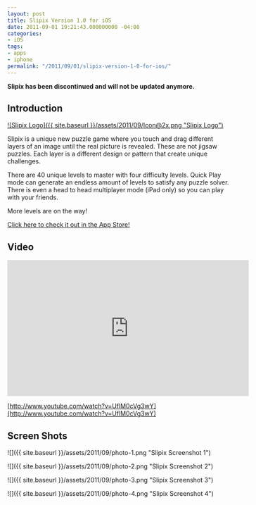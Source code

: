 ```yaml
---
layout: post
title: Slipix Version 1.0 for iOS
date: 2011-09-01 19:21:43.000000000 -04:00
categories:
- iOS
tags:
- apps
- iphone
permalink: "/2011/09/01/slipix-version-1-0-for-ios/"
---
```

**Slipix has been discontinued and will not be updated anymore.**

Introduction
------------

[![Slipix Logo]({{ site.baseurl }}/assets/2011/09/Icon@2x.png "Slipix Logo")](http://itunes.apple.com/us/app/when/id460793726?mt=8)

Slipix is a unique new puzzle game where you touch and drag different layers of an image until the real picture is revealed. These are not jigsaw puzzles. Each layer is a different design or pattern that create unique challenges.

There are 40 unique levels to master with four difficulty levels. Quick Play mode can generate an endless amount of levels to satisfy any puzzle solver. There is even a head to head multiplayer mode (iPad only) so you can play with your friends.

<!--more-->
<a name="more" />

More levels are on the way!

[Click here to check it out in the App Store!](http://itunes.apple.com/us/app/when/id460793726?mt=8)

Video
-----

<iframe width="549" height="309" src="https://www.youtube.com/embed/UflM0cVg3wY" frameborder="0" allow="accelerometer; autoplay; clipboard-write; encrypted-media; gyroscope; picture-in-picture" allowfullscreen></iframe>

[http://www.youtube.com/watch?v=UflM0cVg3wY](http://www.youtube.com/watch?v=UflM0cVg3wY)

Screen Shots
------------

![]({{ site.baseurl }}/assets/2011/09/photo-1.png "Slipix Screenshot 1")

![]({{ site.baseurl }}/assets/2011/09/photo-2.png "Slipix Screenshot 2")

![]({{ site.baseurl }}/assets/2011/09/photo-3.png "Slipix Screenshot 3")

![]({{ site.baseurl }}/assets/2011/09/photo-4.png "Slipix Screenshot 4")